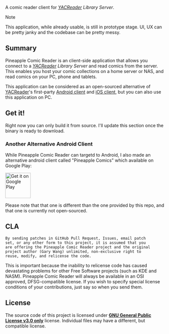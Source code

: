 A comic reader client for *[YACReader](https://github.com/YACReader/yacreader) Library Server*.

> [!NOTE]
> This application, while already usable, is still in prototype stage. UI, UX can be pretty janky and the codebase can be pretty messy.

## Summary

Pineapple Comic Reader is an client-side application that allows you connect to a *[YACReader](https://github.com/YACReader/yacreader) Library Server* and read comics from the server. This enables you host your comic collections on a home server or NAS, and read comics on your PC, phone and tablets.

This application can be considered as an open-sourced alternative of [YACReader](https://yacreader.com/)'s first-party [Android client](https://android.yacreader.com/) and [iOS client](http://ios.yacreader.com/), but you can also use this application on PC.

## Get it!

Right now you can only build it from source. I'll update this section once the binary is ready to download.

### Another Alternative Android Client

While Pineapple Comic Reader can targetd to Android, I also made an alternative android client called "Pineapple Comics" which available on Google Play:

[<img src="https://play.google.com/intl/en_us/badges/images/generic/en-play-badge.png"
      alt="Get it on Google Play"
      height="80">](https://play.google.com/store/apps/details?id=net.blumia.pineapple.comics)

Please note that that one is different than the one provided by this repo, and that one is currently not open-sourced.

## CLA

```
By sending patches in GitHub Pull Request, Issues, email patch 
set, or any other form to this project, it is assumed that you
are offering the Pineapple Comic Reader project and the original
project author (Gary Wang) unlimited, non-exclusive right to
reuse, modify, and relicense the code.
```

This is important because the inability to relicense code has caused devastating problems for other Free Software projects (such as KDE and NASM). Pineapple Comic Reader will always be available in an OSI approved, DFSG-compatible license. If you wish to specify special license conditions of your contributions, just say so when you send them.

## License

The source code of this project is licensed under [**GNU General Public License v3.0 only**](https://spdx.org/licenses/GPL-3.0-only.html) license. Individual files may have a different, but compatible license.
